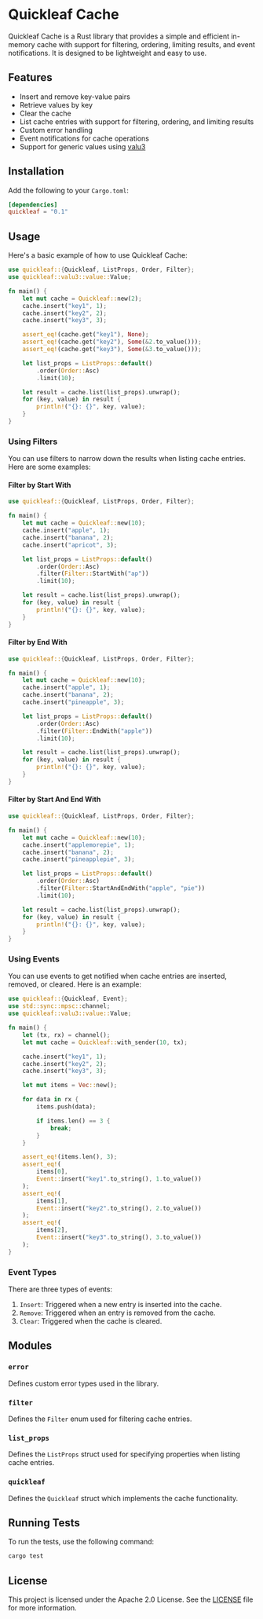 # Quickleaf Cache

Quickleaf Cache is a Rust library that provides a simple and efficient in-memory cache with support for filtering, ordering, limiting results, and event notifications. It is designed to be lightweight and easy to use.

## Features

- Insert and remove key-value pairs
- Retrieve values by key
- Clear the cache
- List cache entries with support for filtering, ordering, and limiting results
- Custom error handling
- Event notifications for cache operations
- Support for generic values using [valu3](https://github.com/lowcarboncode/valu3)

## Installation

Add the following to your `Cargo.toml`:

```toml
[dependencies]
quickleaf = "0.1"
```

## Usage

Here's a basic example of how to use Quickleaf Cache:

```rust
use quickleaf::{Quickleaf, ListProps, Order, Filter};
use quickleaf::valu3::value::Value;

fn main() {
    let mut cache = Quickleaf::new(2);
    cache.insert("key1", 1);
    cache.insert("key2", 2);
    cache.insert("key3", 3);

    assert_eq!(cache.get("key1"), None);
    assert_eq!(cache.get("key2"), Some(&2.to_value()));
    assert_eq!(cache.get("key3"), Some(&3.to_value()));

    let list_props = ListProps::default()
        .order(Order::Asc)
        .limit(10);

    let result = cache.list(list_props).unwrap();
    for (key, value) in result {
        println!("{}: {}", key, value);
    }
}
```

### Using Filters

You can use filters to narrow down the results when listing cache entries. Here are some examples:

#### Filter by Start With

```rust
use quickleaf::{Quickleaf, ListProps, Order, Filter};

fn main() {
    let mut cache = Quickleaf::new(10);
    cache.insert("apple", 1);
    cache.insert("banana", 2);
    cache.insert("apricot", 3);

    let list_props = ListProps::default()
        .order(Order::Asc)
        .filter(Filter::StartWith("ap"))
        .limit(10);

    let result = cache.list(list_props).unwrap();
    for (key, value) in result {
        println!("{}: {}", key, value);
    }
}
```

#### Filter by End With

```rust
use quickleaf::{Quickleaf, ListProps, Order, Filter};

fn main() {
    let mut cache = Quickleaf::new(10);
    cache.insert("apple", 1);
    cache.insert("banana", 2);
    cache.insert("pineapple", 3);

    let list_props = ListProps::default()
        .order(Order::Asc)
        .filter(Filter::EndWith("apple"))
        .limit(10);

    let result = cache.list(list_props).unwrap();
    for (key, value) in result {
        println!("{}: {}", key, value);
    }
}
```

#### Filter by Start And End With

```rust
use quickleaf::{Quickleaf, ListProps, Order, Filter};

fn main() {
    let mut cache = Quickleaf::new(10);
    cache.insert("applemorepie", 1);
    cache.insert("banana", 2);
    cache.insert("pineapplepie", 3);

    let list_props = ListProps::default()
        .order(Order::Asc)
        .filter(Filter::StartAndEndWith("apple", "pie"))
        .limit(10);

    let result = cache.list(list_props).unwrap();
    for (key, value) in result {
        println!("{}: {}", key, value);
    }
}
```

### Using Events

You can use events to get notified when cache entries are inserted, removed, or cleared. Here is an example:

```rust
use quickleaf::{Quickleaf, Event};
use std::sync::mpsc::channel;
use quickleaf::valu3::value::Value;

fn main() {
    let (tx, rx) = channel();
    let mut cache = Quickleaf::with_sender(10, tx);

    cache.insert("key1", 1);
    cache.insert("key2", 2);
    cache.insert("key3", 3);

    let mut items = Vec::new();

    for data in rx {
        items.push(data);

        if items.len() == 3 {
            break;
        }
    }

    assert_eq!(items.len(), 3);
    assert_eq!(
        items[0],
        Event::insert("key1".to_string(), 1.to_value())
    );
    assert_eq!(
        items[1],
        Event::insert("key2".to_string(), 2.to_value())
    );
    assert_eq!(
        items[2],
        Event::insert("key3".to_string(), 3.to_value())
    );
}
```

### Event Types

There are three types of events:

1. `Insert`: Triggered when a new entry is inserted into the cache.
2. `Remove`: Triggered when an entry is removed from the cache.
3. `Clear`: Triggered when the cache is cleared.

## Modules

### `error`

Defines custom error types used in the library.

### `filter`

Defines the `Filter` enum used for filtering cache entries.

### `list_props`

Defines the `ListProps` struct used for specifying properties when listing cache entries.

### `quickleaf`

Defines the `Quickleaf` struct which implements the cache functionality.

## Running Tests

To run the tests, use the following command:

```sh
cargo test
```

## License

This project is licensed under the Apache 2.0 License. See the [LICENSE](LICENSE) file for more information.
